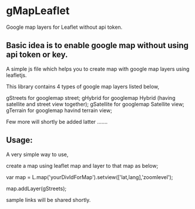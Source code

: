 # gMapLeaflet
Google map layers for Leaflet without api token.


Basic idea is to enable google map without using api token or key.
--------------------------------------------------------------------

A simple js file which helps you to create map with google map layers using leafletjs.

This library contains 4 types of google map layers listed below,

gStreets for googlemap street;
gHybrid for googlemap Hybrid (having satellite and street view together);
gSatellite for googlemap Satellite view;
gTerrain for googlemap havind terrain view;

Few more will shortly be added latter .......

Usage:
-------
A very simple way to use,

create a map using leaflet map and layer to that map as below;

var map = L.map('yourDivIdForMap').setview(['lat,lang],'zoomlevel');

map.addLayer(gStreets);

sample links will be shared shortly.
